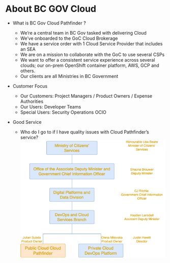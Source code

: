 # About BC GOV Cloud
* What is BC Gov Cloud Pathfinder ?

    * We’re a central team in BC Gov tasked with delivering Cloud
    * We’ve onboarded to the GoC Cloud Brokerage
    * We have a service order with 1 Cloud Service Provider that includes an SEA
    * We are on a mission to collaborate with the GoC to use several CSPs
    * We want to offer a consistent service experience across several clouds; our on-prem OpenShift container platform, AWS, GCP and others.
    * Our clients are all Ministries in BC Government

* Customer Focus

    * Our Customers: Project Managers / Product Owners / Expense Authorities
    * Our Users: Developer Teams
    * Special Users: Security Operations OCIO

* Good Service
    * Who do I go to if I have quality issues with Cloud Pathfinder’s service?
![organization ladder](./images/org_landscape.drawio.png)












